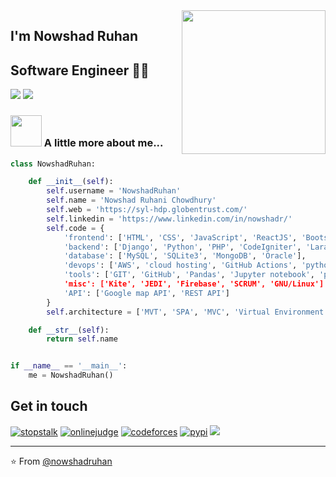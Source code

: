 <img align='right' src="https://media.giphy.com/media/M9gbBd9nbDrOTu1Mqx/giphy.gif" width="230">

##  I'm Nowshad Ruhan
## Software Engineer 👨‍💻

[![](https://img.shields.io/badge/LinkedIn-nowshadruhan-blue)](https://www.linkedin.com/in/nowshadr/)
[![](https://img.shields.io/badge/Gmail-nowshad.cse@gmail.com-red)](mailto:nowshad.cse@gmail.com)


### <img src="https://media.giphy.com/media/VgCDAzcKvsR6OM0uWg/giphy.gif" width="50"> A little more about me...  

```python
class NowshadRuhan:

    def __init__(self):
        self.username = 'NowshadRuhan'
        self.name = 'Nowshad Ruhani Chowdhury'
        self.web = 'https://syl-hdp.globentrust.com/'
        self.linkedin = 'https://www.linkedin.com/in/nowshadr/'
        self.code = {
            'frontend': ['HTML', 'CSS', 'JavaScript', 'ReactJS', 'Bootstrap4', 'Ajax'],
            'backend': ['Django', 'Python', 'PHP', 'CodeIgniter', 'Laravel', 'Node.JS', 'Java'],
            'database': ['MySQL', 'SQLite3', 'MongoDB', 'Oracle'],
            'devops': ['AWS', 'cloud hosting', 'GitHub Actions', 'pythonanywhere', 'GoDaddy', 'SiteGround', 'Share-Hosting'],
            'tools': ['GIT', 'GitHub', 'Pandas', 'Jupyter notebook', 'pythonista, 'Atom', 'numpy', 'scipy'],
            'misc': ['Kite', 'JEDI', 'Firebase', 'SCRUM', 'GNU/Linux']
            'API': ['Google map API', 'REST API']
        }
        self.architecture = ['MVT', 'SPA', 'MVC', 'Virtual Environment', 'Serverless', 'microservices']

    def __str__(self):
        return self.name


if __name__ == '__main__':
    me = NowshadRuhan()


```
## Get in touch

[![stopstalk](https://img.shields.io/badge/stopstalk-nowshadruhan-green)](https://www.stopstalk.com/user/profile/Nowshad_Ruhan)
[![onlinejudge](https://img.shields.io/badge/onlinejudge-nowshadruhan-blue)](https://uhunt.onlinejudge.org/id/853105)
[![codeforces](https://img.shields.io/badge/codeforces-nowshadruhan-purple)](https://codeforces.com/profile/n_ruhan)
[![pypi](https://img.shields.io/badge/pypi-nowshadruhan-red)](https://pypi.org/user/NowshadRuhan/)
[![](https://img.shields.io/badge/Gmail-nowshad.cse@gmail.com-red)](mailto:nowshad.cse@gmail.com)


---
⭐️ From [@nowshadruhan](https://github.com/NowshadRuhan)
